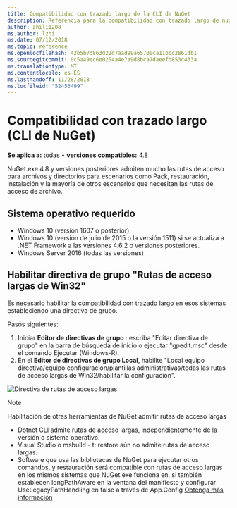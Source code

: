 ```yaml
---
title: Compatibilidad con trazado largo de la CLI de NuGet
description: Referencia para la compatibilidad con trazado largo de nuget.exe
author: zhili1208
ms.author: lzhi
ms.date: 07/12/2018
ms.topic: reference
ms.openlocfilehash: 42b5b7d863d22d7aad99a65700ca11bcc2861db1
ms.sourcegitcommit: 0c5a49ec6e0254a4e7a9d8bca7daeefb853c433a
ms.translationtype: MT
ms.contentlocale: es-ES
ms.lasthandoff: 11/28/2018
ms.locfileid: "52453499"
---
```

# <a name="long-path-support-nuget-cli"></a>Compatibilidad con trazado largo (CLI de NuGet)

**Se aplica a:** todas &bullet; **versiones compatibles:** 4.8

NuGet.exe 4.8 y versiones posteriores admiten mucho las rutas de acceso para archivos y directorios para escenarios como Pack, restauración, instalación y la mayoría de otros escenarios que necesitan las rutas de acceso de archivo.

## <a name="required-operating-system"></a>Sistema operativo requerido

-   Windows 10 (versión 1607 o posterior)
-   Windows 10 (versión de julio de 2015 o la versión 1511) si se actualiza a .NET Framework a las versiones 4.6.2 o versiones posteriores.
-   Windows Server 2016 (todas las versiones)

## <a name="enable-win32-long-paths-group-policy"></a>Habilitar directiva de grupo "Rutas de acceso largas de Win32"

Es necesario habilitar la compatibilidad con trazado largo en esos sistemas estableciendo una directiva de grupo.

Pasos siguientes:
1. Iniciar **Editor de directivas de grupo** : escriba "Editar directiva de grupo" en la barra de búsqueda de inicio o ejecutar "gpedit.msc" desde el comando Ejecutar (Windows-R).
2. En el **Editor de directivas de grupo Local**, habilite "Local equipo directiva/equipo configuración/plantillas administrativas/todas las rutas de acceso largas de Win32/habilitar la configuración".

![Directiva de rutas de acceso largas](media/LongPathPolicy.png)


> [!Note]
> Habilitación de otras herramientas de NuGet admitir rutas de acceso largas
>
> -   Dotnet CLI admite rutas de acceso largas, independientemente de la versión o sistema operativo.
> -   Visual Studio o msbuild - t: restore aún no admite rutas de acceso largas.
> -   Software que usa las bibliotecas de NuGet para ejecutar otros comandos, y restauración será compatible con rutas de acceso largas en los mismos sistemas que NuGet.exe funciona en, si también establecen longPathAware en la ventana del manifiesto y configurar UseLegacyPathHandling en false a través de App.Config [ Obtenga más información](https://blogs.msdn.microsoft.com/jeremykuhne/2016/07/30/net-4-6-2-and-long-paths-on-windows-10/)

